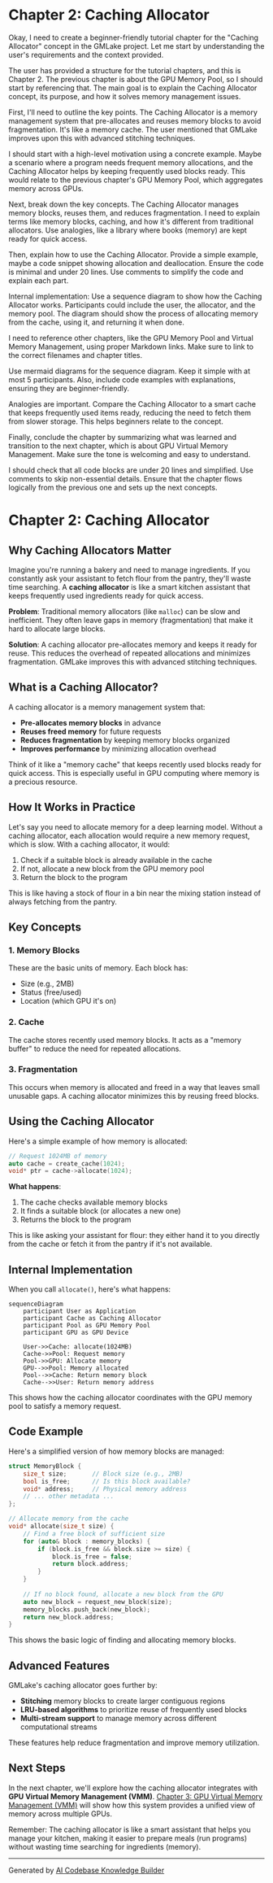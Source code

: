 # Chapter 2: Caching Allocator


<think>
Okay, I need to create a beginner-friendly tutorial chapter for the "Caching Allocator" concept in the GMLake project. Let me start by understanding the user's requirements and the context provided.

The user has provided a structure for the tutorial chapters, and this is Chapter 2. The previous chapter is about the GPU Memory Pool, so I should start by referencing that. The main goal is to explain the Caching Allocator concept, its purpose, and how it solves memory management issues.

First, I'll need to outline the key points. The Caching Allocator is a memory management system that pre-allocates and reuses memory blocks to avoid fragmentation. It's like a memory cache. The user mentioned that GMLake improves upon this with advanced stitching techniques.

I should start with a high-level motivation using a concrete example. Maybe a scenario where a program needs frequent memory allocations, and the Caching Allocator helps by keeping frequently used blocks ready. This would relate to the previous chapter's GPU Memory Pool, which aggregates memory across GPUs.

Next, break down the key concepts. The Caching Allocator manages memory blocks, reuses them, and reduces fragmentation. I need to explain terms like memory blocks, caching, and how it's different from traditional allocators. Use analogies, like a library where books (memory) are kept ready for quick access.

Then, explain how to use the Caching Allocator. Provide a simple example, maybe a code snippet showing allocation and deallocation. Ensure the code is minimal and under 20 lines. Use comments to simplify the code and explain each part.

Internal implementation: Use a sequence diagram to show how the Caching Allocator works. Participants could include the user, the allocator, and the memory pool. The diagram should show the process of allocating memory from the cache, using it, and returning it when done.

I need to reference other chapters, like the GPU Memory Pool and Virtual Memory Management, using proper Markdown links. Make sure to link to the correct filenames and chapter titles.

Use mermaid diagrams for the sequence diagram. Keep it simple with at most 5 participants. Also, include code examples with explanations, ensuring they are beginner-friendly.

Analogies are important. Compare the Caching Allocator to a smart cache that keeps frequently used items ready, reducing the need to fetch them from slower storage. This helps beginners relate to the concept.

Finally, conclude the chapter by summarizing what was learned and transition to the next chapter, which is about GPU Virtual Memory Management. Make sure the tone is welcoming and easy to understand.

I should check that all code blocks are under 20 lines and simplified. Use comments to skip non-essential details. Ensure that the chapter flows logically from the previous one and sets up the next concepts.
</think>

# Chapter 2: Caching Allocator

## Why Caching Allocators Matter

Imagine you're running a bakery and need to manage ingredients. If you constantly ask your assistant to fetch flour from the pantry, they'll waste time searching. A **caching allocator** is like a smart kitchen assistant that keeps frequently used ingredients ready for quick access.

**Problem**: Traditional memory allocators (like `malloc`) can be slow and inefficient. They often leave gaps in memory (fragmentation) that make it hard to allocate large blocks.

**Solution**: A caching allocator pre-allocates memory and keeps it ready for reuse. This reduces the overhead of repeated allocations and minimizes fragmentation. GMLake improves this with advanced stitching techniques.

## What is a Caching Allocator?

A caching allocator is a memory management system that:
- **Pre-allocates memory blocks** in advance
- **Reuses freed memory** for future requests
- **Reduces fragmentation** by keeping memory blocks organized
- **Improves performance** by minimizing allocation overhead

Think of it like a "memory cache" that keeps recently used blocks ready for quick access. This is especially useful in GPU computing where memory is a precious resource.

## How It Works in Practice

Let's say you need to allocate memory for a deep learning model. Without a caching allocator, each allocation would require a new memory request, which is slow. With a caching allocator, it would:
1. Check if a suitable block is already available in the cache
2. If not, allocate a new block from the GPU memory pool
3. Return the block to the program

This is like having a stock of flour in a bin near the mixing station instead of always fetching from the pantry.

## Key Concepts

### 1. Memory Blocks
These are the basic units of memory. Each block has:
- Size (e.g., 2MB)
- Status (free/used)
- Location (which GPU it's on)

### 2. Cache
The cache stores recently used memory blocks. It acts as a "memory buffer" to reduce the need for repeated allocations.

### 3. Fragmentation
This occurs when memory is allocated and freed in a way that leaves small unusable gaps. A caching allocator minimizes this by reusing freed blocks.

## Using the Caching Allocator

Here's a simple example of how memory is allocated:

```cpp
// Request 1024MB of memory
auto cache = create_cache(1024);
void* ptr = cache->allocate(1024);
```

**What happens**:
1. The cache checks available memory blocks
2. It finds a suitable block (or allocates a new one)
3. Returns the block to the program

This is like asking your assistant for flour: they either hand it to you directly from the cache or fetch it from the pantry if it's not available.

## Internal Implementation

When you call `allocate()`, here's what happens:

```mermaid
sequenceDiagram
    participant User as Application
    participant Cache as Caching Allocator
    participant Pool as GPU Memory Pool
    participant GPU as GPU Device

    User->>Cache: allocate(1024MB)
    Cache->>Pool: Request memory
    Pool->>GPU: Allocate memory
    GPU-->>Pool: Memory allocated
    Pool-->>Cache: Return memory block
    Cache-->>User: Return memory address
```

This shows how the caching allocator coordinates with the GPU memory pool to satisfy a memory request.

## Code Example

Here's a simplified version of how memory blocks are managed:

```cpp
struct MemoryBlock {
    size_t size;       // Block size (e.g., 2MB)
    bool is_free;      // Is this block available?
    void* address;     // Physical memory address
    // ... other metadata ...
};
```

```cpp
// Allocate memory from the cache
void* allocate(size_t size) {
    // Find a free block of sufficient size
    for (auto& block : memory_blocks) {
        if (block.is_free && block.size >= size) {
            block.is_free = false;
            return block.address;
        }
    }
    
    // If no block found, allocate a new block from the GPU
    auto new_block = request_new_block(size);
    memory_blocks.push_back(new_block);
    return new_block.address;
}
```

This shows the basic logic of finding and allocating memory blocks.

## Advanced Features

GMLake's caching allocator goes further by:
- **Stitching** memory blocks to create larger contiguous regions
- **LRU-based algorithms** to prioritize reuse of frequently used blocks
- **Multi-stream support** to manage memory across different computational streams

These features help reduce fragmentation and improve memory utilization.

## Next Steps

In the next chapter, we'll explore how the caching allocator integrates with **GPU Virtual Memory Management (VMM)**. [Chapter 3: GPU Virtual Memory Management (VMM)](03_gpu_virtual_memory_management__vmm__.md) will show how this system provides a unified view of memory across multiple GPUs.

Remember: The caching allocator is like a smart assistant that helps you manage your kitchen, making it easier to prepare meals (run programs) without wasting time searching for ingredients (memory).

---

Generated by [AI Codebase Knowledge Builder](https://github.com/The-Pocket/Tutorial-Codebase-Knowledge)